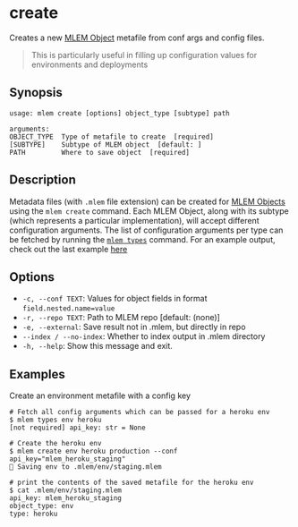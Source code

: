 # create

Creates a new [MLEM Object](/doc/user-guide/basic-concepts#mlem-objects) metafile
from conf args and config files.

> This is particularly useful in filling up configuration values for environments
> and deployments

## Synopsis

```usage
usage: mlem create [options] object_type [subtype] path

arguments:
OBJECT_TYPE  Type of metafile to create  [required]
[SUBTYPE]    Subtype of MLEM object  [default: ]
PATH         Where to save object  [required]
```

## Description

Metadata files (with `.mlem` file extension) can be created for
[MLEM Objects](/doc/user-guide/basic-concepts#mlem-objects) using the
`mlem create` command. Each MLEM Object, along with its subtype
(which represents a particular implementation), will accept different
configuration arguments. The list of configuration arguments per type
can be fetched by running the [`mlem types`](/doc/command-reference/types)
command. For an example output, check out the last example
[here](/doc/command-reference/types#examples)

## Options

- `-c, --conf TEXT`: Values for object fields in format
  `field.nested.name=value`
- `-r, --repo TEXT`: Path to MLEM repo [default: (none)]
- `-e, --external`: Save result not in .mlem, but directly in repo
- `--index / --no-index`: Whether to index output in .mlem directory
- `-h, --help`: Show this message and exit.

## Examples

Create an environment metafile with a config key
```mlem
# Fetch all config arguments which can be passed for a heroku env
$ mlem types env heroku
[not required] api_key: str = None

# Create the heroku env
$ mlem create env heroku production --conf api_key="mlem_heroku_staging"
💾 Saving env to .mlem/env/staging.mlem

# print the contents of the saved metafile for the heroku env
$ cat .mlem/env/staging.mlem
api_key: mlem_heroku_staging
object_type: env
type: heroku
```

